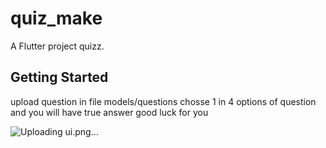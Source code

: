 # quiz_make

A Flutter project quizz.

## Getting Started


upload question in file models/questions
chosse 1 in 4 options of question and you will have true answer
good luck for you

![Uploading ui.png…]()


<!-- This project is a starting point for a Flutter application.
![Uploading ui.png…]()
![Uploading ui.png…]()
![Uploading ui.png…]()
![Uploading ui.png…]()

A few resources to get you started if this is your first Flutter project:

- [Lab: Write your first Flutter app](https://docs.flutter.dev/get-started/codelab)
- [Cookbook: Useful Flutter samples](https://docs.flutter.dev/cookbook)

For help getting started with Flutter development, view the
[online documentation](https://docs.flutter.dev/), which offers tutorials,
samples, guidance on mobile development, and a full API reference. -->
